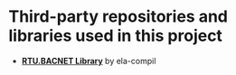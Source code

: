 # Third-party repositories and libraries used in this project
- [**RTU.BACNET Library**](https://github.com/ela-compil/BACnet/tree/master) by ela-compil